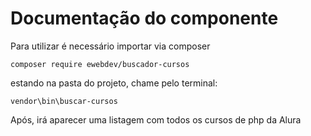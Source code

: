 # Documentação do componente

Para utilizar é necessário importar via composer
    
    composer require ewebdev/buscador-cursos
    
estando na pasta do projeto, chame pelo terminal:
    
    vendor\bin\buscar-cursos

Após, irá aparecer uma listagem com todos os cursos de php da Alura
